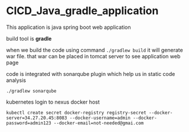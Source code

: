# CICD_Java_gradle_application

This application is java spring boot web application  

build tool is **gradle**

when we build the code using command ```./gradlew build``` it will generate war file. that war can be placed in tomcat server to see application web page

code is integrated with sonarqube plugin which help us in static code analysis

``` ./gradlew sonarqube ```

kubernetes login to nexus docker host

```
kubectl create secret docker-registry registry-secret --docker-server=34.27.20.45:8083 --docker-username=admin --docker-password=admin123 --docker-email=not-needed@gmai.com
```
